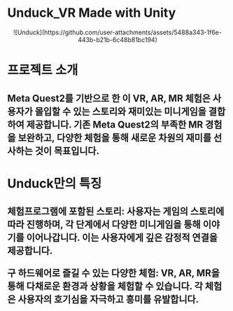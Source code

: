 # Unduck_VR Made with Unity

 <div align=center>![Unduck](https://github.com/user-attachments/assets/5488a343-1f6e-443b-b21b-6c48b81bc194)</div>

<h1>프로젝트 소개</h1>

<h2>Meta Quest2를 기반으로 한 이 VR, AR, MR 체험은 사용자가 몰입할 수 있는 스토리와 재미있는 미니게임을 결합하여 제공합니다. 기존 Meta Quest2의 부족한 MR 경험을 보완하고, 다양한 체험을 통해 새로운 차원의 재미를 선사하는 것이 목표입니다.</h2>


<h1>Unduck만의 특징</h1>

<h2>체험프로그램에 포함된 스토리: 사용자는 게임의 스토리에 따라 진행하며, 각 단계에서 다양한 미니게임을 통해 이야기를 이어나갑니다. 이는 사용자에게 깊은 감정적 연결을 제공합니다.
  
구 하드웨어로 즐길 수 있는 다양한 체험: VR, AR, MR을 통해 다채로운 환경과 상황을 체험할 수 있습니다. 각 체험은 사용자의 호기심을 자극하고 흥미를 유발합니다.</h2>

